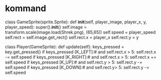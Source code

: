 # kommand
class GameSprite(sprite.Sprite):
        def __init__(self, player_image, player_x, y, player_speed):
            super().__init__()
            self.image = transform.scale(image.load(Shrek.png), (65,65))
            self.speed = player_speed
            self.rect = self.image.get_rect()
            self.rect.x = player_x
            self.rect.y = y

class Player(GameSprite):
    def update(self):
        keys_pressed = key.get_pressed()
        if keys_pressed [K_LEFT]:# and self.rect.x > 5:
            self.rect.x -= self.speed
        if keys_pressed [K_RIGHT]:# and self.rect.x > 5:
            self.rect.x += self.speed
        if keys_pressed [K_UP]:# and self.rect.у > 5:
            self.rect.y -= self.speed
        if keys_pressed [K_DOWN]:# and self.rect.y> 5:
            self.rect.у -= self.speed


